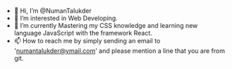 - 👋 Hi, I’m @NumanTalukder
- 👀 I’m interested in Web Developing.
- 🌱 I’m currently Mastering my CSS knowledge and learning new language JavaScript with the framework React.
- 📫 How to reach me by simply sending an email to 'numantalukder@ymail.com' and please mention a line that you are from git.
<!--- - 💞️ I’m looking to collaborate on ... --->
<!---
NumanTalukder/NumanTalukder is a ✨ special ✨ repository because its `README.md` (this file) appears on your GitHub profile.
You can click the Preview link to take a look at your changes.
--->
